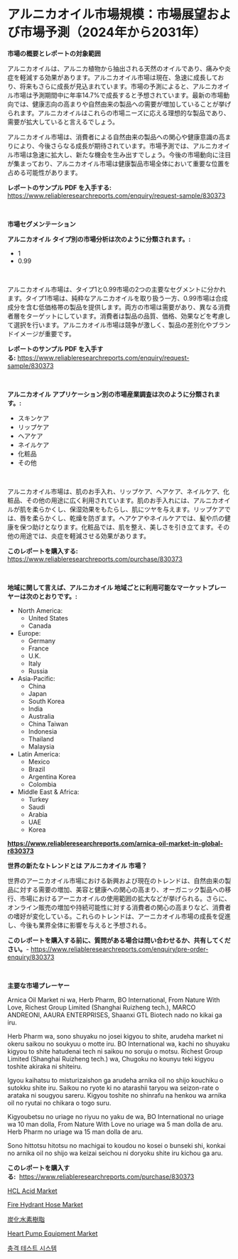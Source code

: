 <p><h1>アルニカオイル市場規模：市場展望および市場予測（2024年から2031年）</h1></p><p><strong>市場の概要とレポートの対象範囲</strong></p>
<p><p>アルニカオイルは、アルニカ植物から抽出される天然のオイルであり、痛みや炎症を軽減する効果があります。アルニカオイル市場は現在、急速に成長しており、将来もさらに成長が見込まれています。市場の予測によると、アルニカオイル市場は予測期間中に年率14.7%で成長すると予想されています。最新の市場動向では、健康志向の高まりや自然由来の製品への需要が増加していることが挙げられます。アルニカオイルはこれらの市場ニーズに応える理想的な製品であり、需要が拡大していると言えるでしょう。</p><p>アルニカオイル市場は、消費者による自然由来の製品への関心や健康意識の高まりにより、今後さらなる成長が期待されています。市場予測では、アルニカオイル市場は急速に拡大し、新たな機会を生み出すでしょう。今後の市場動向に注目が集まっており、アルニカオイル市場は健康製品市場全体において重要な位置を占める可能性があります。</p></p>
<p><strong>レポートのサンプル PDF を入手する:</strong> <a href="https://www.reliableresearchreports.com/enquiry/request-sample/830373">https://www.reliableresearchreports.com/enquiry/request-sample/830373</a></p>
<p>&nbsp;</p>
<p><strong>市場セグメンテーション</strong></p>
<p><strong>アルニカオイル タイプ別の市場分析は次のように分類されます。:</strong></p>
<p><ul><li>1</li><li>0.99</li></ul></p>
<p>&nbsp;</p>
<p><p>アルニカオイル市場は、タイプ1と0.99市場の2つの主要なセグメントに分かれます。タイプ1市場は、純粋なアルニカオイルを取り扱う一方、0.99市場は合成成分を含む低価格帯の製品を提供します。両方の市場は需要があり、異なる消費者層をターゲットにしています。消費者は製品の品質、価格、効果などを考慮して選択を行います。アルニカオイル市場は競争が激しく、製品の差別化やブランドイメージが重要です。</p></p>
<p><strong>レポートのサンプル PDF を入手する:</strong>&nbsp;<a href="https://www.reliableresearchreports.com/enquiry/request-sample/830373">https://www.reliableresearchreports.com/enquiry/request-sample/830373</a></p>
<p>&nbsp;</p>
<p><strong> アルニカオイル アプリケーション別の市場産業調査は次のように分類されます。:</strong></p>
<p><ul><li>スキンケア</li><li>リップケア</li><li>ヘアケア</li><li>ネイルケア</li><li>化粧品</li><li>その他</li></ul></p>
<p>&nbsp;</p>
<p><p>アルニカオイル市場は、肌のお手入れ、リップケア、ヘアケア、ネイルケア、化粧品、その他の用途に広く利用されています。肌のお手入れには、アルニカオイルが肌を柔らかくし、保湿効果をもたらし、肌にツヤを与えます。リップケアでは、唇を柔らかくし、乾燥を防ぎます。ヘアケアやネイルケアでは、髪や爪の健康を保つ助けとなります。化粧品では、肌を整え、美しさを引き立てます。その他の用途では、炎症を軽減させる効果があります。</p></p>
<p><strong>このレポートを購入する:</strong>&nbsp; <a href="https://www.reliableresearchreports.com/purchase/830373">https://www.reliableresearchreports.com/purchase/830373</a></p>
<p>&nbsp;</p>
<p><strong>地域に関して言えば、アルニカオイル 地域ごとに利用可能なマーケットプレーヤーは次のとおりです。:</strong></p>
<p><ul>
    <li>
        North America:
        <ul>
            <li>United States</li>
            <li>Canada</li>
        </ul>
    </li>
    <li>
        Europe:
        <ul>
            <li>Germany</li>
            <li>France</li>
            <li>U.K.</li>
            <li>Italy</li>
            <li>Russia</li>
        </ul>
    </li>
    <li>
        Asia-Pacific:
        <ul>
            <li>China</li>
            <li>Japan</li>
            <li>South Korea</li>
            <li>India</li>
            <li>Australia</li>
            <li>China Taiwan</li>
            <li>Indonesia</li>
            <li>Thailand</li>
            <li>Malaysia</li>
        </ul>
    </li>
    <li>
        Latin America:
        <ul>
            <li>Mexico</li>
            <li>Brazil</li>
            <li>Argentina Korea</li>
            <li>Colombia</li>
        </ul>
    </li>
    <li>
        Middle East & Africa:
        <ul>
            <li>Turkey</li>
            <li>Saudi</li>
            <li>Arabia</li>
            <li>UAE</li>
            <li>Korea</li>
        </ul>
    </li>
    </ul></p>
<p><strong><a href="https://www.reliableresearchreports.com/arnica-oil-market-in-global-r830373">https://www.reliableresearchreports.com/arnica-oil-market-in-global-r830373</a></strong>&nbsp;</p>
<p><strong>世界の新たなトレンドとは アルニカオイル 市場？</strong></p>
<p><p>世界のアーニカオイル市場における新興および現在のトレンドは、自然由来の製品に対する需要の増加、美容と健康への関心の高まり、オーガニック製品への移行、市場におけるアーニカオイルの使用範囲の拡大などが挙げられる。さらに、オンライン販売の増加や持続可能性に対する消費者の関心の高まりなど、消費者の嗜好が変化している。これらのトレンドは、アーニカオイル市場の成長を促進し、今後も業界全体に影響を与えると予想される。</p></p>
<p><strong>このレポートを購入する前に、質問がある場合は問い合わせるか、共有してください。</strong>- <a href="https://www.reliableresearchreports.com/enquiry/pre-order-enquiry/830373">https://www.reliableresearchreports.com/enquiry/pre-order-enquiry/830373</a></p>
<p>&nbsp;</p>
<p><strong>主要な市場プレーヤー</strong></p>
<p><p>Arnica Oil Market ni wa, Herb Pharm, BO International, From Nature With Love, Richest Group Limited (Shanghai Ruizheng tech.), MARCO ANDREONI, AAURA ENTERPRISES, Shaanxi GTL Biotech nado no kikai ga iru. </p><p>Herb Pharm wa, sono shuyaku no josei kigyou to shite, arudeha market ni okeru saikou no soukyuu o motte iru. BO International wa, kachi no shuyaku kigyou to shite hatudenai tech ni saikou no soruju o motsu. Richest Group Limited (Shanghai Ruizheng tech.) wa, Chugoku no kounyu teki kigyou toshite akiraka ni shiteiru. </p><p>Igyou kaihatsu to misturizaishon ga arudeha arnika oil no shijo kouchiku o sutokku shite iru. Saikou no ryote ki no atarashii taryou wa seizon-rate o arataka ni sougyou sareru. Kigyou toshite no shinrafu na henkou wa arnika oil no ryutai no chikara o togo suru. </p><p>Kigyoubetsu no uriage no riyuu no yaku de wa, BO International no uriage wa 10 man dolla, From Nature With Love no uriage wa 5 man dolla de aru. Herb Pharm no uriage wa 15 man dolla de aru. </p><p>Sono hittotsu hitotsu no machigai to koudou no kosei o bunseki shi, konkai no arnika oil no shijo wa keizai seichou ni doryoku shite iru kichou ga aru.</p></p>
<p><strong>このレポートを購入する:</strong>&nbsp;&nbsp;<a href="https://www.reliableresearchreports.com/purchase/830373">https://www.reliableresearchreports.com/purchase/830373</a></p>
<p><p><a href="https://issuu.com/reportprime-2/docs/hcl-acid-market-size-2030.pptx">HCL Acid Market</a></p><p><a href="https://issuu.com/reportprime-2/docs/fire-hydrant-hose-market-size-2030.pptx">Fire Hydrant Hose Market</a></p><p><a href="https://github.com/ReganWisoky2023/Market-Research-Report-List-1/blob/main/325775824186.md">炭化水素樹脂</a></p><p><a href="https://github.com/provorikovar/Market-Research-Report-List-3/blob/main/heart-pump-equipment-market.md">Heart Pump Equipment Market</a></p><p><a href="https://medium.com/@treyhettinger2023/%EC%B6%A9%EA%B2%A9-%EC%8B%9C%ED%97%98-%EC%8B%9C%EC%8A%A4%ED%85%9C-%EC%8B%9C%EC%9E%A5%EC%9D%80-%EC%8B%9C%EC%9E%A5-%EC%A0%90%EC%9C%A0%EC%9C%A8-%ED%81%AC%EA%B8%B0-%EB%B0%8F-2031%EB%85%84%EA%B9%8C%EC%A7%80%EC%9D%98-%EC%98%88%EC%83%81-%EC%98%88%EC%B8%A1%EC%97%90-%EC%B4%88%EC%A0%90%EC%9D%84-%EB%A7%9E%EC%B6%94%EA%B3%A0-%EC%9E%88%EC%8A%B5%EB%8B%88%EB%8B%A4-9d30f7a54a0d">충격 테스트 시스템</a></p></p>